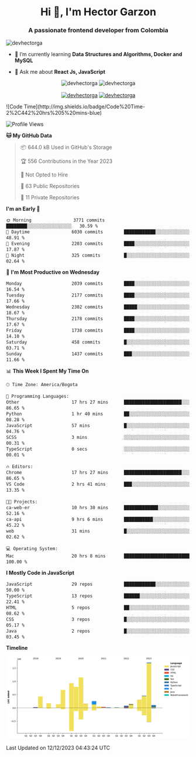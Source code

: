 <h1 align="center">Hi 👋, I'm Hector Garzon</h1>
<h3 align="center">A passionate frontend developer from Colombia</h3>

<p align="left"> <img src="https://komarev.com/ghpvc/?username=devhectorga" alt="devhectorga" /> </p>

- 🌱 I’m currently learning **Data Structures and Algorithms, Docker and MySQL**

- 💬 Ask me about **React Js, JavaScript**

<p align="center"> <img src="https://github-readme-stats.vercel.app/api?username=devhectorga&count_private=true&show_icons=true" alt="devhectorga" /> <img src="https://github-readme-stats.vercel.app/api/top-langs/?username=devhectorga&layout=compact" alt="devhectorga" /></p>

<p align="center">
<a href="https://twitter.com/devhectorga" target="blank"><img align="center" src="https://cdn.jsdelivr.net/npm/simple-icons@3.0.1/icons/twitter.svg" alt="devhectorga" height="20" width="20" /></a>
<a href="https://linkedin.com/in/devhectorga" target="blank"><img align="center" src="https://cdn.jsdelivr.net/npm/simple-icons@3.0.1/icons/linkedin.svg" alt="devhectorga" height="20" width="20" /></a>
</p>
<!--START_SECTION:waka-->
![Code Time](http://img.shields.io/badge/Code%20Time-2%2C442%20hrs%205%20mins-blue)

![Profile Views](http://img.shields.io/badge/Profile%20Views-0-blue)

**🐱 My GitHub Data** 

> 📦 644.0 kB Used in GitHub's Storage 
 > 
> 🏆 556 Contributions in the Year 2023
 > 
> 🚫 Not Opted to Hire
 > 
> 📜 63 Public Repositories 
 > 
> 🔑 11 Private Repositories 
 > 
**I'm an Early 🐤** 

```text
🌞 Morning                3771 commits        ████████░░░░░░░░░░░░░░░░░   30.59 % 
🌆 Daytime                6030 commits        ████████████░░░░░░░░░░░░░   48.91 % 
🌃 Evening                2203 commits        ████░░░░░░░░░░░░░░░░░░░░░   17.87 % 
🌙 Night                  325 commits         █░░░░░░░░░░░░░░░░░░░░░░░░   02.64 % 
```
📅 **I'm Most Productive on Wednesday** 

```text
Monday                   2039 commits        ████░░░░░░░░░░░░░░░░░░░░░   16.54 % 
Tuesday                  2177 commits        ████░░░░░░░░░░░░░░░░░░░░░   17.66 % 
Wednesday                2302 commits        █████░░░░░░░░░░░░░░░░░░░░   18.67 % 
Thursday                 2178 commits        ████░░░░░░░░░░░░░░░░░░░░░   17.67 % 
Friday                   1738 commits        ████░░░░░░░░░░░░░░░░░░░░░   14.10 % 
Saturday                 458 commits         █░░░░░░░░░░░░░░░░░░░░░░░░   03.71 % 
Sunday                   1437 commits        ███░░░░░░░░░░░░░░░░░░░░░░   11.66 % 
```


📊 **This Week I Spent My Time On** 

```text
🕑︎ Time Zone: America/Bogota

💬 Programming Languages: 
Other                    17 hrs 27 mins      ██████████████████████░░░   86.65 % 
Python                   1 hr 40 mins        ██░░░░░░░░░░░░░░░░░░░░░░░   08.28 % 
JavaScript               57 mins             █░░░░░░░░░░░░░░░░░░░░░░░░   04.76 % 
SCSS                     3 mins              ░░░░░░░░░░░░░░░░░░░░░░░░░   00.31 % 
TypeScript               0 secs              ░░░░░░░░░░░░░░░░░░░░░░░░░   00.01 % 

🔥 Editors: 
Chrome                   17 hrs 27 mins      ██████████████████████░░░   86.65 % 
VS Code                  2 hrs 41 mins       ███░░░░░░░░░░░░░░░░░░░░░░   13.35 % 

🐱‍💻 Projects: 
ca-web-er                10 hrs 30 mins      █████████████░░░░░░░░░░░░   52.16 % 
ca-api                   9 hrs 6 mins        ███████████░░░░░░░░░░░░░░   45.22 % 
web                      31 mins             █░░░░░░░░░░░░░░░░░░░░░░░░   02.62 % 

💻 Operating System: 
Mac                      20 hrs 8 mins       █████████████████████████   100.00 % 
```

**I Mostly Code in JavaScript** 

```text
JavaScript               29 repos            ████████████░░░░░░░░░░░░░   50.00 % 
TypeScript               13 repos            ██████░░░░░░░░░░░░░░░░░░░   22.41 % 
HTML                     5 repos             ██░░░░░░░░░░░░░░░░░░░░░░░   08.62 % 
CSS                      3 repos             █░░░░░░░░░░░░░░░░░░░░░░░░   05.17 % 
Java                     2 repos             █░░░░░░░░░░░░░░░░░░░░░░░░   03.45 % 
```



**Timeline**

![Lines of Code chart](https://raw.githubusercontent.com/devHectorGa/devHectorGa/master/assets/bar_graph.png)


 Last Updated on 12/12/2023 04:43:24 UTC
<!--END_SECTION:waka-->
